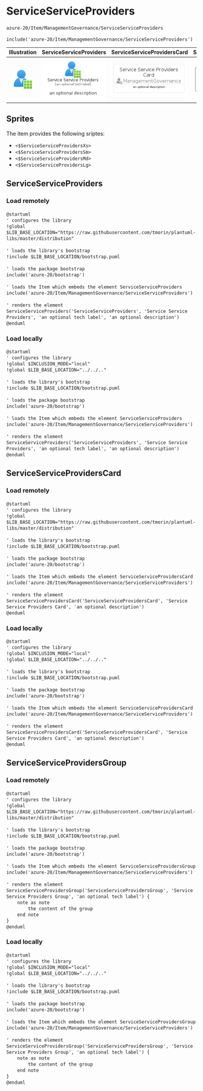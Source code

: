 # ServiceServiceProviders


```text
azure-20/Item/ManagementGovernance/ServiceServiceProviders
```

```text
include('azure-20/Item/ManagementGovernance/ServiceServiceProviders')
```



| Illustration | ServiceServiceProviders | ServiceServiceProvidersCard | ServiceServiceProvidersGroup |
| :---: | :---: | :---: | :---: |
| ![illustration for Illustration](../../../azure-20/Item/ManagementGovernance/ServiceServiceProviders.png) | ![illustration for ServiceServiceProviders](../../../azure-20/Item/ManagementGovernance/ServiceServiceProviders.Local.png) | ![illustration for ServiceServiceProvidersCard](../../../azure-20/Item/ManagementGovernance/ServiceServiceProvidersCard.Local.png) | ![illustration for ServiceServiceProvidersGroup](../../../azure-20/Item/ManagementGovernance/ServiceServiceProvidersGroup.Local.png) |



## Sprites
The item provides the following sriptes:

- `<$ServiceServiceProvidersXs>`
- `<$ServiceServiceProvidersSm>`
- `<$ServiceServiceProvidersMd>`
- `<$ServiceServiceProvidersLg>`





## ServiceServiceProviders

### Load remotely
```plantuml
@startuml
' configures the library
!global $LIB_BASE_LOCATION="https://raw.githubusercontent.com/tmorin/plantuml-libs/master/distribution"

' loads the library's bootstrap
!include $LIB_BASE_LOCATION/bootstrap.puml

' loads the package bootstrap
include('azure-20/bootstrap')

' loads the Item which embeds the element ServiceServiceProviders
include('azure-20/Item/ManagementGovernance/ServiceServiceProviders')

' renders the element
ServiceServiceProviders('ServiceServiceProviders', 'Service Service Providers', 'an optional tech label', 'an optional description')
@enduml
```

### Load locally
```plantuml
@startuml
' configures the library
!global $INCLUSION_MODE="local"
!global $LIB_BASE_LOCATION="../../.."

' loads the library's bootstrap
!include $LIB_BASE_LOCATION/bootstrap.puml

' loads the package bootstrap
include('azure-20/bootstrap')

' loads the Item which embeds the element ServiceServiceProviders
include('azure-20/Item/ManagementGovernance/ServiceServiceProviders')

' renders the element
ServiceServiceProviders('ServiceServiceProviders', 'Service Service Providers', 'an optional tech label', 'an optional description')
@enduml
```

## ServiceServiceProvidersCard

### Load remotely
```plantuml
@startuml
' configures the library
!global $LIB_BASE_LOCATION="https://raw.githubusercontent.com/tmorin/plantuml-libs/master/distribution"

' loads the library's bootstrap
!include $LIB_BASE_LOCATION/bootstrap.puml

' loads the package bootstrap
include('azure-20/bootstrap')

' loads the Item which embeds the element ServiceServiceProvidersCard
include('azure-20/Item/ManagementGovernance/ServiceServiceProviders')

' renders the element
ServiceServiceProvidersCard('ServiceServiceProvidersCard', 'Service Service Providers Card', 'an optional description')
@enduml
```

### Load locally
```plantuml
@startuml
' configures the library
!global $INCLUSION_MODE="local"
!global $LIB_BASE_LOCATION="../../.."

' loads the library's bootstrap
!include $LIB_BASE_LOCATION/bootstrap.puml

' loads the package bootstrap
include('azure-20/bootstrap')

' loads the Item which embeds the element ServiceServiceProvidersCard
include('azure-20/Item/ManagementGovernance/ServiceServiceProviders')

' renders the element
ServiceServiceProvidersCard('ServiceServiceProvidersCard', 'Service Service Providers Card', 'an optional description')
@enduml
```

## ServiceServiceProvidersGroup

### Load remotely
```plantuml
@startuml
' configures the library
!global $LIB_BASE_LOCATION="https://raw.githubusercontent.com/tmorin/plantuml-libs/master/distribution"

' loads the library's bootstrap
!include $LIB_BASE_LOCATION/bootstrap.puml

' loads the package bootstrap
include('azure-20/bootstrap')

' loads the Item which embeds the element ServiceServiceProvidersGroup
include('azure-20/Item/ManagementGovernance/ServiceServiceProviders')

' renders the element
ServiceServiceProvidersGroup('ServiceServiceProvidersGroup', 'Service Service Providers Group', 'an optional tech label') {
    note as note
        the content of the group
    end note
}
@enduml
```

### Load locally
```plantuml
@startuml
' configures the library
!global $INCLUSION_MODE="local"
!global $LIB_BASE_LOCATION="../../.."

' loads the library's bootstrap
!include $LIB_BASE_LOCATION/bootstrap.puml

' loads the package bootstrap
include('azure-20/bootstrap')

' loads the Item which embeds the element ServiceServiceProvidersGroup
include('azure-20/Item/ManagementGovernance/ServiceServiceProviders')

' renders the element
ServiceServiceProvidersGroup('ServiceServiceProvidersGroup', 'Service Service Providers Group', 'an optional tech label') {
    note as note
        the content of the group
    end note
}
@enduml
```


